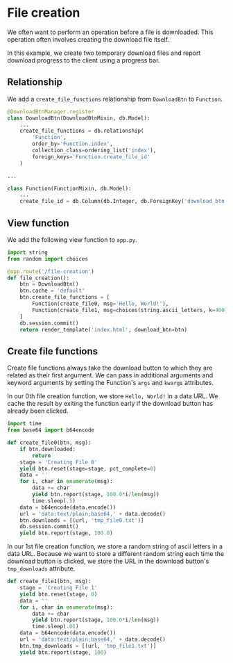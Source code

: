 # File creation

We often want to perform an operation before a file is downloaded. This operation often involves creating the download file itself.

In this example, we create two temporary download files and report download progress to the client using a progress bar.

## Relationship

We add a `create_file_functions` relationship from `DownloadBtn` to `Function`.

```python
@DownloadBtnManager.register
class DownloadBtn(DownloadBtnMixin, db.Model):
    ...
    create_file_functions = db.relationship(
        'Function',
        order_by='Function.index',
        collection_class=ordering_list('index'),
        foreign_keys='Function.create_file_id'
    )

...

class Function(FunctionMixin, db.Model):
    ...
    create_file_id = db.Column(db.Integer, db.ForeignKey('download_btn.id'))
```

## View function

We add the following view function to `app.py`.

```python
import string
from random import choices

@app.route('/file-creation')
def file_creation():
    btn = DownloadBtn()
    btn.cache = 'default'
    btn.create_file_functions = [
        Function(create_file0, msg='Hello, World!'), 
        Function(create_file1, msg=choices(string.ascii_letters, k=400))
    ]
    db.session.commit()
    return render_template('index.html', download_btn=btn)
```

## Create file functions

Create file functions always take the download button to which they are related as their first argument. We can pass in additional arguments and keyword arguments by setting the Function's `args` and `kwargs` attributes.

In our 0th file creation function, we store `Hello, World!` in a data URL. We cache the result by exiting the function early if the download button has already been clicked.

```python
import time
from base64 import b64encode

def create_file0(btn, msg):
    if btn.downloaded:
        return
    stage = 'Creating File 0'
    yield btn.reset(stage=stage, pct_complete=0)
    data = ''
    for i, char in enumerate(msg):
        data += char
        yield btn.report(stage, 100.0*i/len(msg))
        time.sleep(.5)
    data = b64encode(data.encode())
    url = 'data:text/plain;base64,' + data.decode()
    btn.downloads = [(url, 'tmp_file0.txt')]
    db.session.commit()
    yield btn.report(stage, 100.0)
```

In our 1st file creation function, we store a random string of ascii letters in a data URL. Because we want to store a different random string each time the download button is clicked, we store the URL in the download button's `tmp_downloads` attribute.

```python
def create_file1(btn, msg):
    stage = 'Creating File 1'
    yield btn.reset(stage, 0)
    data = ''
    for i, char in enumerate(msg):
        data += char
        yield btn.report(stage, 100.0*i/len(msg))
        time.sleep(.01)
    data = b64encode(data.encode())
    url = 'data:text/plain;base64,' + data.decode()
    btn.tmp_downloads = [(url, 'tmp_file1.txt')]
    yield btn.report(stage, 100)
```